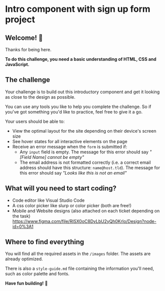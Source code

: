 # Intro component with sign up form project

## Welcome! 👋

Thanks for being here.

**To do this challenge, you need a basic understanding of HTML, CSS and JavaScript.**

## The challenge

Your challenge is to build out this introductory component and get it looking as close to the design as possible.

You can use any tools you like to help you complete the challenge. So if you've got something you'd like to practice, feel free to give it a go.

Your users should be able to:

- View the optimal layout for the site depending on their device's screen size
- See hover states for all interactive elements on the page
- Receive an error message when the `form` is submitted if:
  - Any `input` field is empty. The message for this error should say *"[Field Name] cannot be empty"*
  - The email address is not formatted correctly (i.e. a correct email address should have this structure: `name@host.tld`). The message for this error should say *"Looks like this is not an email"*

## What will you need to start coding? 
 
- Code editor like Visual Studio Code
- A css color picker like slurp or color picker (both are free!)
- Mobile and Website designs (also attached on each ticket depending on the task) https://www.figma.com/file/RISX0oC8DvLbU2yQh0Krlo/Design?node-id=0%3A1


## Where to find everything

You will find all the required assets in the `/images` folder. The assets are already optimized.

There is also a `style-guide.md` file containing the information you'll need, such as color palette and fonts.

**Have fun building!** 🚀
